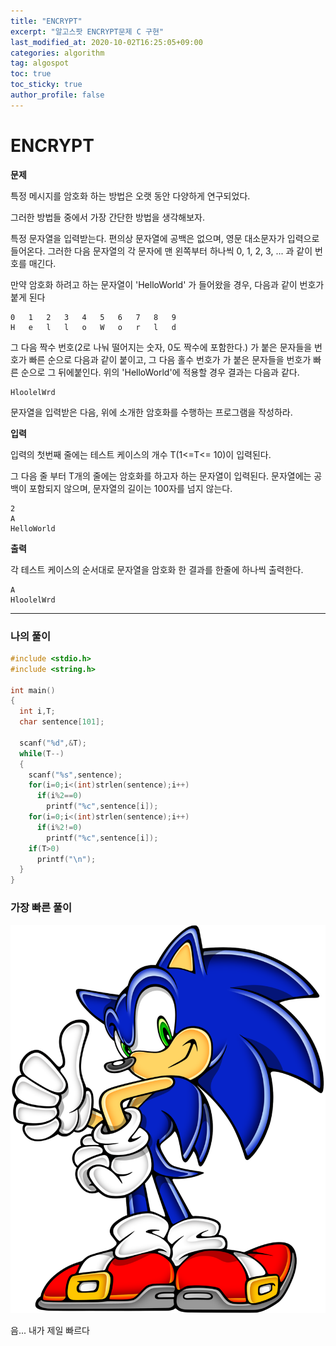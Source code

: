 ```yaml
---
title: "ENCRYPT"
excerpt: "알고스팟 ENCRYPT문제 C 구현"
last_modified_at: 2020-10-02T16:25:05+09:00
categories: algorithm
tag: algospot
toc: true
toc_sticky: true
author_profile: false
---
```

# ENCRYPT
**문제**  

특정 메시지를 암호화 하는 방법은 오랫 동안 다양하게 연구되었다.  

그러한 방법들 중에서 가장 간단한 방법을 생각해보자.  

특정 문자열을 입력받는다. 편의상 문자열에 공백은 없으며, 영문 대소문자가 입력으로 들어온다. 그러한 다음 문자열의 각 문자에 맨 왼쪽부터 하나씩 0, 1, 2, 3, ... 과 같이 번호를 매긴다.  

만약 암호화 하려고 하는 문자열이 'HelloWorld' 가 들어왔을 경우, 다음과 같이 번호가 붙게 된다  

	0	1	2	3	4	5	6	7	8	9
	H	e	l	l	o	W	o	r	l	d

그 다음 짝수 번호(2로 나눠 떨어지는 숫자, 0도 짝수에 포함한다.) 가 붙은 문자들을 번호가 빠른 순으로 다음과 같이 붙이고, 그 다음 홀수 번호가 가 붙은 문자들을 번호가 빠른 순으로 그 뒤에붙인다. 위의 'HelloWorld'에 적용할 경우 결과는 다음과 같다.  

	HloolelWrd

문자열을 입력받은 다음, 위에 소개한 암호화를 수행하는 프로그램을 작성하라.  

**입력**  

입력의 첫번째 줄에는 테스트 케이스의 개수 T(1<=T<= 10)이 입력된다.  

그 다음 줄 부터 T개의 줄에는 암호화를 하고자 하는 문자열이 입력된다. 문자열에는 공백이 포함되지 않으며, 문자열의 길이는 100자를 넘지 않는다.  

	2
	A
	HelloWorld

**출력**

각 테스트 케이스의 순서대로 문자열을 암호화 한 결과를 한줄에 하나씩 출력한다.  

	A
	HloolelWrd
	
---
### 나의 풀이  

``` c
#include <stdio.h>	
#include <string.h>

int main()
{
  int i,T;
  char sentence[101];

  scanf("%d",&T);
  while(T--)
  {
	scanf("%s",sentence);
	for(i=0;i<(int)strlen(sentence);i++)
	  if(i%2==0)
		printf("%c",sentence[i]);
	for(i=0;i<(int)strlen(sentence);i++)
	  if(i%2!=0)
		printf("%c",sentence[i]);
	if(T>0)
	  printf("\n");
  }
}
```	

### 가장 빠른 풀이

![sonic](../assets/images/algorithm/sonic.jpg)

음... 내가 제일 빠르다  
